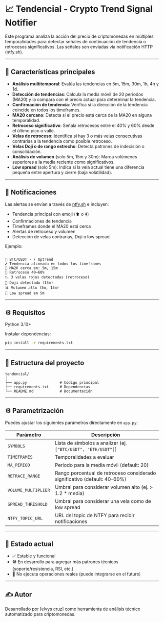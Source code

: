
# 📈 Tendencial - Crypto Trend Signal Notifier

Este programa analiza la acción del precio de criptomonedas en múltiples temporalidades para detectar señales de continuación de tendencia o retrocesos significativos. Las señales son enviadas vía notificación HTTP (ntfy.sh).

---

## 🚀 Características principales

- **Análisis multitemporal**: Evalúa las tendencias en 5m, 15m, 30m, 1h, 4h y 1d.
- **Detección de tendencias**: Calcula la media móvil de 20 periodos (MA20) y la compara con el precio actual para determinar la tendencia.
- **Confirmación de tendencia**: Verifica si la dirección de la tendencia coincide en todos los timeframes.
- **MA20 cercano**: Detecta si el precio está cerca de la MA20 en alguna temporalidad.
- **Retroceso significativo**: Señala retrocesos entre el 40% y 60% desde el último pico o valle.
- **Velas de retroceso**: Identifica si hay 3 o más velas consecutivas contrarias a la tendencia como posible retroceso.
- **Velas Doji o de rango estrecho**: Detecta patrones de indecisión o consolidación.
- **Análisis de volumen** (solo 5m, 15m y 30m): Marca volúmenes superiores a la media reciente como significativos.
- **Low spread** (solo 5m): Indica si la vela actual tiene una diferencia pequeña entre apertura y cierre (baja volatilidad).

---

## 🔔 Notificaciones

Las alertas se envían a través de [ntfy.sh](https://ntfy.sh) e incluyen:

- Tendencia principal con emoji (⬆️ o ⬇️)
- Confirmaciones de tendencia
- Timeframes donde el MA20 está cerca
- Alertas de retroceso y volumen
- Detección de velas contrarias, Doji o low spread

Ejemplo:

```

🔔 BTC/USDT - ⬆️ Uptrend
✔️ Tendencia alineada en todos los timeframes
📍 MA20 cerca en: 5m, 15m
🔄 Retroceso 40–60%
📉 3 velas rojas detectadas (retroceso)
💠 Doji detectado (15m)
📊 Volumen alto (5m, 15m)
📏 Low spread en 5m

````

---

## ⚙️ Requisitos

Python 3.10+

Instalar dependencias:
```bash
pip install -r requirements.txt
````

---

## 📁 Estructura del proyecto

```
tendencial/
│
├── app.py               # Código principal
├── requirements.txt     # Dependencias
└── README.md            # Documentación
```

---

## ⚙️ Parametrización

Puedes ajustar los siguientes parámetros directamente en `app.py`:

| Parámetro           | Descripción                                                               |
| ------------------- | ------------------------------------------------------------------------- |
| `SYMBOLS`           | Lista de símbolos a analizar (ej. `["BTC/USDT", "ETH/USDT"]`)             |
| `TIMEFRAMES`        | Temporalidades a evaluar                                                  |
| `MA_PERIOD`         | Periodo para la media móvil (default: 20)                                 |
| `RETRACE_RANGE`     | Rango porcentual de retroceso considerado significativo (default: 40–60%) |
| `VOLUME_MULTIPLIER` | Umbral para considerar volumen alto (ej. > 1.2 \* media)                  |
| `SPREAD_THRESHOLD`  | Umbral para considerar una vela como de low spread                        |
| `NTFY_TOPIC_URL`    | URL del topic de NTFY para recibir notificaciones                         |

---

## 🧪 Estado actual

* ✅ Estable y funcional
* 🛠 En desarrollo para agregar más patrones técnicos (soporte/resistencia, RSI, etc.)
* 🚫 No ejecuta operaciones reales (puede integrarse en el futuro)

---

## ✍️ Autor

Desarrollado por \[elvys cruz] como herramienta de análisis técnico automatizado para criptomonedas.



